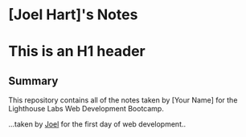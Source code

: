 # [Joel Hart]'s Notes
# This is an H1 header 

## Summary 

This repository contains all of the notes taken by [Your Name] for the Lighthouse Labs Web Development Bootcamp.

...taken by [Joel](git@github.com:joelhart89/lighthouse-web-notes.git) for the first day of web development..